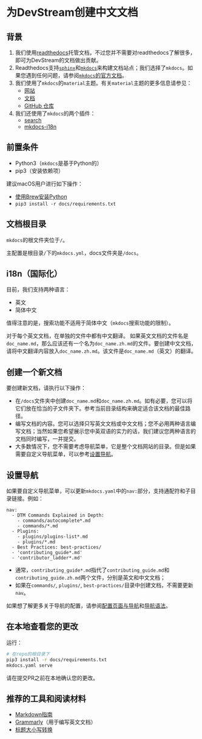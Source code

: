 # 为DevStream创建中文文档

## 背景

1. 我们使用[readthedocs](https://readthedocs.org/)托管文档，不过您并不需要对readthedocs了解很多，即可为DevStream的文档做出贡献。
1. Readthedocs支持[`sphinx`](https://docs.readthedocs.io/en/stable/intro/getting-started-with-sphinx.html)和[`mkdocs`](https://docs.readthedocs.io/en/stable/intro/getting-started-with-mkdocs.html)来构建文档站点；我们选择了`mkdocs`。如果您遇到任何问题，请参阅[`mkdocs`的官方文档](https://www.mkdocs.org/)。
1. 我们使用了`mkdocs`的`material`主题。有关`material`主题的更多信息请参见：
    - [网站](https://squidfunk.github.io/mkdocs-material/)
    - [文档](https://squidfunk.github.io/mkdocs-material/getting-started/)
    - [GitHub 仓库](https://github.com/squidfunk/mkdocs-material)
1. 我们还使用了`mkdocs`的两个插件：
    - [search](https://squidfunk.github.io/mkdocs-material/setup/setting-up-site-search/)
    - [mkdocs-i18n](https://pypi.org/project/mkdocs-i18n/)

## 前置条件

- Python3（`mkdocs`是基于Python的）
- pip3（安装依赖项）

建议macOS用户进行如下操作：

- [使用Brew安装Python](https://docs.brew.sh/Homebrew-and-Python)
- `pip3 install -r docs/requirements.txt`

## 文档根目录

`mkdocs`的根文件夹位于`/`。

主配置是根目录`/`下的`mkdocs.yml`，docs文件夹是`/docs`。

## i18n（国际化）

目前，我们支持两种语言：
- 英文
- 简体中文

值得注意的是，搜索功能不适用于简体中文（`mkdocs`搜索功能的限制）。

对于每个英文文档，在单独的文件中都有中文翻译。 如果英文文档的文件名是`doc_name.md`，那么应该还有一个名为`doc_name.zh.md`的文件。要创建中文文档，请将中文翻译内容放入`doc_name.zh.md`。该文件是`doc_name.md`（英文）的翻译。

## 创建一个新文档

要创建新文档，请执行以下操作：

- 在`/docs`文件夹中创建`doc_name.md`和`doc_name.zh.md`。如有必要，您可以将它们放在恰当的子文件夹下。参考当前目录结构来确定适合该文档的最佳路径。
- 编写文档的内容。您可以选择只写英文文档或中文文档；您不必用两种语言编写文档；当然如果您希望展示您中英双语的实力的话，我们建议您两种语言的文档同时编写，一并提交。
- 大多数情况下，您不需要考虑导航菜单，它是整个文档网站的目录。但是如果需要自定义导航菜单，可以参考[设置导航](https://github.com/devstream-io/devstream/blob/main/docs/development/mkdocs.md#setting-up-navigation)。

## 设置导航

如果要自定义导航菜单，可以更新`mkdocs.yaml`中的`nav:`部分，支持通配符和子目录链接。例如：

```
nav:
  - DTM Commands Explained in Depth:
    - commands/autocomplete*.md
    - commands/*.md
  - Plugins:
    - plugins/plugins-list*.md
    - plugins/*.md
  - Best Practices: best-practices/
  - 'contributing_guide*.md'
  - 'contributor_ladder*.md'
```

- 通常，`contributing_guide*.md`指代了`contributing_guide.md`和`contributing_guide.zh.md`两个文件，分别是英文和中文文档；
- 如果在`commands/`, `plugins/`, `best-practices/`目录中创建文档，不需要更新`nav`。

如果想了解更多关于导航的配置，请参阅[配置页面与导航](https://www.mkdocs.org/user-guide/writing-your-docs/#configure-pages-and-navigation)和[导航语法](https://oprypin.github.io/mkdocs-literate-nav/)。

## 在本地查看您的更改

运行：

```sh
# 在repo的根目录下
pip3 install -r docs/requirements.txt
mkdocs.yaml serve
```

请在提交PR之前在本地确认您的更改。

## 推荐的工具和阅读材料

- [Markdown指南](https://www.markdownguide.org/)
- [Grammarly](https://app.grammarly.com/)（用于编写英文文档）
- [标题大小写转换](https://www.titlecase.com/)
